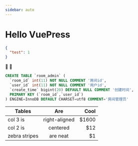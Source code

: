```yaml
---
sidebar: auto
---
```


# Hello VuePress

```json
{
  "test": 1
}
```
:tada: :100:
```sql
CREATE TABLE `room_admin` (
  `room_id` int(11) NOT NULL COMMENT '房间id',
  `user_id` int(11) NOT NULL COMMENT '用户id',
  `create_time` bigint(20) DEFAULT NULL COMMENT '创建时间',
  PRIMARY KEY (`room_id`,`user_id`)
) ENGINE=InnoDB DEFAULT CHARSET=utf8 COMMENT='房间管理员'
```

| Tables        | Are           | Cool  |
| ------------- |:-------------:| -----:|
| col 3 is      | right-aligned | $1600 |
| col 2 is      | centered      |   $12 |
| zebra stripes | are neat      |    $1 |
